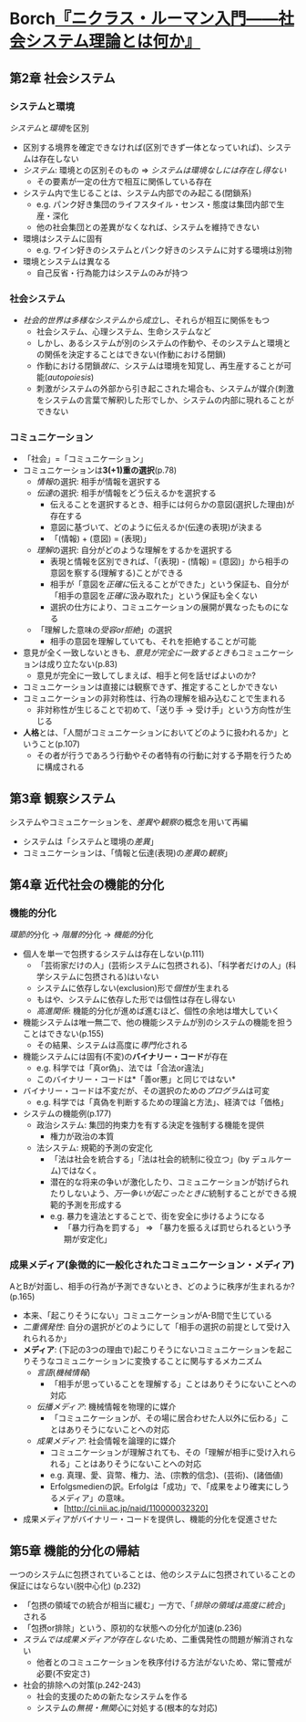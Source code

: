 # Borch[『ニクラス・ルーマン入門――社会システム理論とは何か』](urn:isbn:4787714066)

## 第2章 社会システム
### システムと環境
*システム*と*環境*を区別
- 区別する境界を確定できなければ(区別できず一体となっていれば)、システムは存在しない
- *システム*: 環境との区別そのもの ⇒ *システムは環境なしには存在し得ない*
	- その要素が一定の仕方で相互に関係している存在
- システム内で生じることは、システム内部でのみ起こる(閉鎖系)
	- e.g. パンク好き集団のライフスタイル・センス・態度は集団内部で生産・深化
	- 他の社会集団との差異がなくなれば、システムを維持できない
- 環境はシステムに固有
	- e.g. ワイン好きのシステムとパンク好きのシステムに対する環境は別物
- 環境とシステムは異なる
	- 自己反省・行為能力はシステムのみが持つ

### 社会システム
- *社会的世界は多様なシステムから成立*し、それらが相互に関係をもつ
	- 社会システム、心理システム、生命システムなど
	- しかし、あるシステムが別のシステムの作動や、そのシステムと環境との関係を決定することはできない(作動における閉鎖)
	- 作動における閉鎖*故に*、システムは環境を知覚し、再生産することが可能(*autopoiesis*)
	- 刺激がシステムの外部から引き起こされた場合も、システムが媒介(刺激をシステムの言葉で解釈)した形でしか、システムの内部に現れることができない

### コミュニケーション
- 「社会」=「コミュニケーション」
- コミュニケーションは**3(+1)重の選択**(p.78)
	- *情報*の選択: 相手が情報を選択する
	- *伝達*の選択: 相手が情報をどう伝えるかを選択する
		- 伝えることを選択するとき、相手には何らかの意図(選択した理由)が存在する
		- 意図に基づいて、どのように伝えるか(伝達の表現)が決まる
		- 「(情報) + (意図) = (表現)」
	- *理解*の選択: 自分がどのような理解をするかを選択する
		- 表現と情報を区別できれば、「(表現) - (情報) = (意図)」から相手の意図を察する(理解する)ことができる
		- 相手が「意図を*正確に*伝えることができた」という保証も、自分が「相手の意図を*正確に*汲み取れた」という保証も全くない
		- 選択の仕方により、コミュニケーションの展開が異なったものになる
	- 「理解した意味の*受容or拒絶*」の選択
		- 相手の意図を理解していても、それを拒絶することが可能
- 意見が全く一致しないときも、*意見が完全に一致するときも*コミュニケーションは成り立たない(p.83)
	- 意見が完全に一致してしまえば、相手と何を話せばよいのか?
- コミュニケーションは直接には観察できず、推定することしかできない
- コミュニケーションの非対称性は、行為の理解を組み込むことで生まれる
	- 非対称性が生じることで初めて、「送り手 → 受け手」という方向性が生じる
- **人格**とは、「人間がコミュニケーションにおいてどのように扱われるか」ということ(p.107)
	- その者が行うであろう行動やその者特有の行動に対する予期を行うために構成される

## 第3章 観察システム
システムやコミュニケーションを、*差異*や*観察*の概念を用いて再編
- システムは「システムと環境の*差異*」
- コミュニケーションは、「情報と伝達(表現)の*差異*の*観察*」

## 第4章 近代社会の機能的分化
### 機能的分化
*環節的*分化 → *階層的*分化 → *機能的*分化
- 個人を単一で包摂するシステムは存在しない(p.111)
	- 「芸術家だけの人」(芸術システムに包摂される)、「科学者だけの人」(科学システムに包摂される)はいない
	- システムに依存しない(exclusion)形で*個性*が生まれる
	- もはや、システムに依存した形では個性は存在し得ない
	- *高進関係*: 機能的分化が進めば進むほど、個性の余地は増大していく
- 機能システムは唯一無二で、他の機能システムが別のシステムの機能を担うことはできない(p.155)
	- その結果、システムは高度に*専門化*される
- 機能システムには固有(不変)の**バイナリー・コード**が存在
	- e.g. 科学では「真or偽」、法では「合法or違法」
	- このバイナリー・コードは*「善or悪」と同じではない*
- バイナリー・コードは不変だが、その選択のための*プログラム*は可変
	- e.g. 科学では「真偽を判断するための理論と方法」、経済では「価格」
- システムの機能例(p.177)
	- 政治システム: 集団的拘束力を有する決定を強制する機能を提供
		- 権力が政治の本質
	- 法システム: 規範的予測の安定化
		- 「法は社会を統合する」「法は社会的統制に役立つ」(by デュルケーム)ではなく。
		- 潜在的な将来の争いが激化したり、コミュニケーションが妨げられたりしないよう、*万一争いが起こったときに*統制することができる規範的予測を形成する
		- e.g. 暴力を違法とすることで、街を安全に歩けるようになる
			- 「暴力行為を罰する」 ⇒ 「暴力を振るえば罰せられるという予期が安定化」

### 成果メディア(象徴的に一般化されたコミュニケーション・メディア)
AとBが対面し、相手の行為が予測できないとき、どのように秩序が生まれるか?(p.165)
- 本来、「起こりそうにない」コミュニケーションがA-B間で生じている
- *二重偶発性*: 自分の選択がどのようにして「相手の選択の前提として受け入れられるか」
- **メディア**: (下記の3つの理由で)起こりそうにないコミュニケーションを起こりそうなコミュニケーションに変換することに関与するメカニズム
	- *言語*(*機械情報*)
		- 「相手が思っていることを理解する」ことはありそうにないことへの対応
	- *伝播メディア*: 機械情報を物理的に媒介
		- 「コミュニケーションが、その場に居合わせた人以外に伝わる」ことはありそうにないことへの対応
	- *成果メディア*: 社会情報を論理的に媒介
		- コミュニケーションが理解されても、その「理解が相手に受け入れられる」ことはありそうにないことへの対応
		- e.g. 真理、愛、貨幣、権力、法、(宗教的信念)、(芸術)、(諸価値)
		- Erfolgsmedienの訳。Erfolgは「成功」で、「成果をより確実にしうるメディア」の意味。
			- [http://ci.nii.ac.jp/naid/110000032320]
- 成果メディアがバイナリー・コードを提供し、機能的分化を促進させた

## 第5章 機能的分化の帰結
一つのシステムに包摂されていることは、他のシステムに包摂されていることの保証にはならない(脱中心化) (p.232)
- 「包摂の領域での統合が相当に緩む」一方で、「*排除の領域は高度に統合*」される
- 「包摂or排除」という、原初的な状態への分化が加速(p.236)
- *スラムでは成果メディアが存在しない*ため、二重偶発性の問題が解消されない
	- 他者とのコミュニケーションを秩序付ける方法がないため、常に警戒が必要(不安定さ)
- 社会的排除への対策(p.242-243)
	- 社会的支援のための新たなシステムを作る
	- システムの*無視・無関心*に対処する(根本的な対応)


